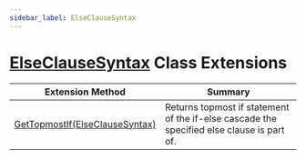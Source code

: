 ```yaml
---
sidebar_label: ElseClauseSyntax
---
```


# [ElseClauseSyntax](https://docs.microsoft.com/en-us/dotnet/api/microsoft.codeanalysis.csharp.syntax.elseclausesyntax) Class Extensions

| Extension Method | Summary |
| ---------------- | ------- |
| [GetTopmostIf(ElseClauseSyntax)](../../../../Roslynator/CSharp/SyntaxExtensions/GetTopmostIf/index.md#Roslynator_CSharp_SyntaxExtensions_GetTopmostIf_Microsoft_CodeAnalysis_CSharp_Syntax_ElseClauseSyntax_) | Returns topmost if statement of the if\-else cascade the specified else clause is part of\. |

